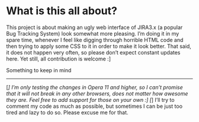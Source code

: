 What is this all about?
=======================

This project is about making an ugly web interface of JIRA3.x (a popular Bug Tracking System) look somewhat more pleasing. I’m doing it in my spare time, whenever I feel like digging through horrible HTML code and then trying to apply some CSS to it in order to make it look better. That said, it does not happen very often, so please don’t expect constant updates here. Yet still, all contribution is welcome :]

Something to keep in mind
_________________________

[*] I’m only testing the changes in Opera 11 and higher, so I can’t promise that it will not break in any other browsers, does not matter how awesome they are. Feel free to add support for those on your own :]
[*] I’ll try to comment my code as much as possible, but sometimes I can be just too tired and lazy to do so. Please excuse me for that.
